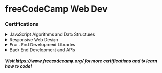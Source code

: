 # freeCodeCamp Web Dev
### Certifications

<details>
<summary>JavaScript Algorithms and Data Structures</summary>

<br>

- [Basic JavaScript](./javascript/javascript/) (113/113)
- [ES6](./javascript/ES6/) (29/29)
- [Regular Expressions](./javascript/Regex/) (33/33)
- [Debugging](./javascript/Debug/) (12/12)
- [Basic Data Structures](./javascript/Data-Structures/) (20/20)
- [Basic Algorithm Scripting](./javascript/Algorithm-Scripting/Basic/) (16/16)
- [Object Oriented Programming](./javascript/OOP/) (26/26)
- [Functional Programming](./javascript/FP/) (24/24)
- [Intermediate Algorithm Scripting](./javascript/Algorithm-Scripting/Intermediate/) (21/21)
- [Projects](./javascript/Projects/) (5/5)
</details>

<details>
<summary>Responsive Web Design</summary>

<br>

- [Milestone 1](./responsive-web-design/Milestone-1/)
    - [Learn HTML by Building a Cat Photo App](./responsive-web-design/Milestone-1/Cat-Photo-App/) (67/67)
    - [Learn Basic CSS by Building a Cafe Menu](./responsive-web-design/Milestone-1/Cafe-Menu/) (92/92)
    - [Learn CSS Colors by Building a Set of Colored Markers](./responsive-web-design/Milestone-1/Colored-Markers/) (0/94)
    - [Learn HTML Forms by Building a Registration Form](./responsive-web-design/Milestone-1/Registration-Form/) (0/57)
- [Milestone 2](./responsive-web-design/Milestone-2/)
    - [Learn the CSS Box Model by Building a Rothko Painting](./responsive-web-design/Milestone-2/Rothko-Painting/) (0/45)
    - [Learn CSS Flexbox by Building a Photo Gallery](./responsive-web-design/Milestone-2/Photo-Gallery/) (0/21)
    - [Learn Typography by Building a Nutrition Label](./responsive-web-design/Milestone-2/Nutrition-Label/) (0/66)
    - [Learn Accessibility by Building a Quiz](./responsive-web-design/Milestone-2/Quiz/) (0/67)
- [Milestone 3](./responsive-web-design/Milestone-3/)
    - [Learn More About CSS Pseudo Selectors by Building A Balance Sheet](./responsive-web-design/Milestone-3/Balance-Sheet/) (0/65)
    - [Learn Intermediate CSS by Building a Picasso Painting](./responsive-web-design/Milestone-3/Picasso-Painting/) (0/89)
    - [Learn Responsive Web Design by Building a Piano](./responsive-web-design/Milestone-3/Piano/) (0/33)
- [Milestone 4](./responsive-web-design/Milestone-4/)
    - [Learn CSS Variables by Building a City Skyline](./responsive-web-design/Milestone-4/City-Skyline/) (0/118)
    - [Learn CSS Grid by Building a Magazine](./responsive-web-design/Milestone-4/Magazine/) (0/80)
- [Milestone 5](./responsive-web-design/Milestone-5/)
    - [Learn CSS Transforms by Building a Penguin](./responsive-web-design/Milestone-5/Penguin/) (0/104)
    - [Learn CSS Animation by Building a Ferris Wheel](./responsive-web-design/Milestone-5/Ferris-Wheel/) (0/29)
- [Projects](./responsive-web-design/Projects/) (0/5)
    - [Survey Form](./responsive-web-design/Projects/Survey-Form/)
    - [Tribute Page](./responsive-web-design/Projects/Tribute-Page/)
    - [Technical Documentation Page](./responsive-web-design/Projects/Technical-Documentation-Page/)
    - [Product Landing Page](./responsive-web-design/Projects/Product-Landing-Page/)
- [Legacy Curriculum](./responsive-web-design/Legacy-Curriculum/)
    - [Basic HTML and HTML5](./responsive-web-design/Legacy-Curriculum/HTML-HTML5/) - Complete
    - [Basic CSS](./responsive-web-design/Legacy-Curriculum/CSS/Basic/) - Complete
    - [Applied Visual Design](./responsive-web-design/Legacy-Curriculum/Applied-Visual-Design/) - Complete
    - [Applied Accessibility](./responsive-web-design/Legacy-Curriculum/Applied-Accessibility/) - Complete
</details>

<details>
<summary>Front End Development Libraries</summary>

<br>

- Bootstrap (0/31)
- jQuery (0/18)
- SASS (0/9)
- React (0/47)
- Redux (0/17)
- React and Redux (0/10)
- Projects (0/5)
</details>

<details>
<summary>Back End Development and APIs</summary>

<br>

- Managing Packages with NPM (0/10)
- Basic Node and Express (0/12)
- MongoDB and Mongoose (0/12)
- Projects (0/5)
</details>

##### Visit https://www.freecodecamp.org/ for more certifications and to learn how to code!